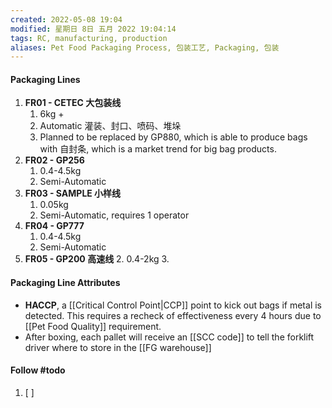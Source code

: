 ```yaml
---
created: 2022-05-08 19:04
modified: 星期日 8日 五月 2022 19:04:14
tags: RC, manufacturing, production
aliases: Pet Food Packaging Process, 包装工艺, Packaging, 包装
---
```


#### Packaging Lines
1. **FR01 - CETEC 大包装线**
	1. 6kg +
	2. Automatic 灌装、封口、喷码、堆垛
	3. Planned to be replaced by GP880, which is able to produce bags with 自封条, which is a market trend for big bag products.
2. **FR02 - GP256** 
	1. 0.4-4.5kg
	2. Semi-Automatic
3. **FR03 - SAMPLE 小样线**
	1. 0.05kg
	2. Semi-Automatic, requires 1 operator
4. **FR04 - GP777**
	1. 0.4-4.5kg
	2. Semi-Automatic
5. **FR05 - GP200 高速线**
	2. 0.4-2kg
	3. 

#### Packaging Line Attributes
- **HACCP**, a [[Critical Control Point|CCP]] point to kick out bags if metal is detected. This requires a recheck of effectiveness every 4 hours due to [[Pet Food Quality]] requirement. 
- After boxing, each pallet will receive an [[SCC code]] to tell the forklift driver where to store in the [[FG warehouse]]

#### Follow #todo 
1. [ ] 